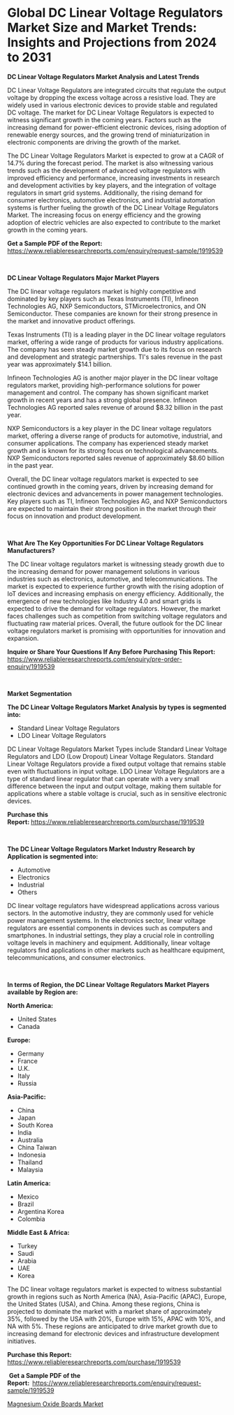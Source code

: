<p><h1>Global DC Linear Voltage Regulators Market Size and Market Trends: Insights and Projections from 2024 to 2031</h1></p><p><strong>DC Linear Voltage Regulators Market Analysis and Latest Trends</strong></p>
<p><p>DC Linear Voltage Regulators are integrated circuits that regulate the output voltage by dropping the excess voltage across a resistive load. They are widely used in various electronic devices to provide stable and regulated DC voltage. The market for DC Linear Voltage Regulators is expected to witness significant growth in the coming years. Factors such as the increasing demand for power-efficient electronic devices, rising adoption of renewable energy sources, and the growing trend of miniaturization in electronic components are driving the growth of the market.</p><p>The DC Linear Voltage Regulators Market is expected to grow at a CAGR of 14.7% during the forecast period. The market is also witnessing various trends such as the development of advanced voltage regulators with improved efficiency and performance, increasing investments in research and development activities by key players, and the integration of voltage regulators in smart grid systems. Additionally, the rising demand for consumer electronics, automotive electronics, and industrial automation systems is further fueling the growth of the DC Linear Voltage Regulators Market. The increasing focus on energy efficiency and the growing adoption of electric vehicles are also expected to contribute to the market growth in the coming years.</p></p>
<p><strong>Get a Sample PDF of the Report:&nbsp;</strong> <a href="https://www.reliableresearchreports.com/enquiry/request-sample/1919539">https://www.reliableresearchreports.com/enquiry/request-sample/1919539</a></p>
<p>&nbsp;</p>
<p><strong>DC Linear Voltage Regulators Major Market Players</strong></p>
<p><p>The DC linear voltage regulators market is highly competitive and dominated by key players such as Texas Instruments (TI), Infineon Technologies AG, NXP Semiconductors, STMicroelectronics, and ON Semiconductor. These companies are known for their strong presence in the market and innovative product offerings.</p><p>Texas Instruments (TI) is a leading player in the DC linear voltage regulators market, offering a wide range of products for various industry applications. The company has seen steady market growth due to its focus on research and development and strategic partnerships. TI's sales revenue in the past year was approximately $14.1 billion.</p><p>Infineon Technologies AG is another major player in the DC linear voltage regulators market, providing high-performance solutions for power management and control. The company has shown significant market growth in recent years and has a strong global presence. Infineon Technologies AG reported sales revenue of around $8.32 billion in the past year.</p><p>NXP Semiconductors is a key player in the DC linear voltage regulators market, offering a diverse range of products for automotive, industrial, and consumer applications. The company has experienced steady market growth and is known for its strong focus on technological advancements. NXP Semiconductors reported sales revenue of approximately $8.60 billion in the past year.</p><p>Overall, the DC linear voltage regulators market is expected to see continued growth in the coming years, driven by increasing demand for electronic devices and advancements in power management technologies. Key players such as TI, Infineon Technologies AG, and NXP Semiconductors are expected to maintain their strong position in the market through their focus on innovation and product development.</p></p>
<p>&nbsp;</p>
<p><strong>What Are The Key Opportunities For DC Linear Voltage Regulators Manufacturers?</strong></p>
<p><p>The DC linear voltage regulators market is witnessing steady growth due to the increasing demand for power management solutions in various industries such as electronics, automotive, and telecommunications. The market is expected to experience further growth with the rising adoption of IoT devices and increasing emphasis on energy efficiency. Additionally, the emergence of new technologies like Industry 4.0 and smart grids is expected to drive the demand for voltage regulators. However, the market faces challenges such as competition from switching voltage regulators and fluctuating raw material prices. Overall, the future outlook for the DC linear voltage regulators market is promising with opportunities for innovation and expansion.</p></p>
<p><strong>Inquire or Share Your Questions If Any Before Purchasing This Report:</strong> <a href="https://www.reliableresearchreports.com/enquiry/pre-order-enquiry/1919539">https://www.reliableresearchreports.com/enquiry/pre-order-enquiry/1919539</a></p>
<p>&nbsp;</p>
<p><strong>Market Segmentation</strong></p>
<p><strong>The DC Linear Voltage Regulators Market Analysis by types is segmented into:</strong></p>
<p><ul><li>Standard Linear Voltage Regulators</li><li>LDO Linear Voltage Regulators</li></ul></p>
<p><p>DC Linear Voltage Regulators Market Types include Standard Linear Voltage Regulators and LDO (Low Dropout) Linear Voltage Regulators. Standard Linear Voltage Regulators provide a fixed output voltage that remains stable even with fluctuations in input voltage. LDO Linear Voltage Regulators are a type of standard linear regulator that can operate with a very small difference between the input and output voltage, making them suitable for applications where a stable voltage is crucial, such as in sensitive electronic devices.</p></p>
<p><strong>Purchase this Report:&nbsp;</strong><a href="https://www.reliableresearchreports.com/purchase/1919539">https://www.reliableresearchreports.com/purchase/1919539</a></p>
<p>&nbsp;</p>
<p><strong>The DC Linear Voltage Regulators Market Industry Research by Application is segmented into:</strong></p>
<p><ul><li>Automotive</li><li>Electronics</li><li>Industrial</li><li>Others</li></ul></p>
<p><p>DC linear voltage regulators have widespread applications across various sectors. In the automotive industry, they are commonly used for vehicle power management systems. In the electronics sector, linear voltage regulators are essential components in devices such as computers and smartphones. In industrial settings, they play a crucial role in controlling voltage levels in machinery and equipment. Additionally, linear voltage regulators find applications in other markets such as healthcare equipment, telecommunications, and consumer electronics.</p></p>
<p>&nbsp;</p>
<p><strong>In terms of Region, the DC Linear Voltage Regulators Market Players available by Region are:</strong></p>
<p>
    <p> <strong> North America: </strong>
        <ul>
            <li>United States</li>
            <li>Canada</li>
        </ul>
        </p> 
    <p> <strong> Europe: </strong>
        <ul>
            <li>Germany</li>
            <li>France</li>
            <li>U.K.</li>
            <li>Italy</li>
            <li>Russia</li>
        </ul>
        </p> 
    <p> <strong> Asia-Pacific: </strong>
        <ul>
            <li>China</li>
            <li>Japan</li>
            <li>South Korea</li>
            <li>India</li>
            <li>Australia</li>
            <li>China Taiwan</li>
            <li>Indonesia</li>
            <li>Thailand</li>
            <li>Malaysia</li>
        </ul>
        </p> 
    <p> <strong> Latin America: </strong>
        <ul>
            <li>Mexico</li>
            <li>Brazil</li>
            <li>Argentina Korea</li>
            <li>Colombia</li>
        </ul>
        </p> 
    <p> <strong> Middle East & Africa: </strong>
        <ul>
            <li>Turkey</li>
            <li>Saudi</li>
            <li>Arabia</li>
            <li>UAE</li>
            <li>Korea</li>
        </ul>
    </p>
    </p>
<p><p>The DC linear voltage regulators market is expected to witness substantial growth in regions such as North America (NA), Asia-Pacific (APAC), Europe, the United States (USA), and China. Among these regions, China is projected to dominate the market with a market share of approximately 35%, followed by the USA with 20%, Europe with 15%, APAC with 10%, and NA with 5%. These regions are anticipated to drive market growth due to increasing demand for electronic devices and infrastructure development initiatives.</p></p>
<p><strong>Purchase this Report: </strong><a href="https://www.reliableresearchreports.com/purchase/1919539">https://www.reliableresearchreports.com/purchase/1919539</a></p>
<p>&nbsp;<strong>Get a Sample PDF of the Report:&nbsp;&nbsp;</strong><a href="https://www.reliableresearchreports.com/enquiry/request-sample/1919539">https://www.reliableresearchreports.com/enquiry/request-sample/1919539</a></p>
<p><strong></strong></p>
<p><p><a href="https://fuschia-pecorino-a6d.notion.site/Magnesium-Oxide-Boards-Market-Size-Growth-Outlook-from-2024-to-2031-projecting-at-Market-s-Trends--9f1511e73e2a4b99bc7e06cfea76acd8">Magnesium Oxide Boards Market</a></p></p>